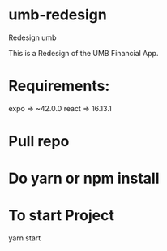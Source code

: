 # umb-redesign
Redesign umb 

This is a Redesign of the UMB Financial App.

# Requirements:
expo => ~42.0.0
react => 16.13.1

# Pull repo
# Do yarn or npm install

# To start Project
yarn start
